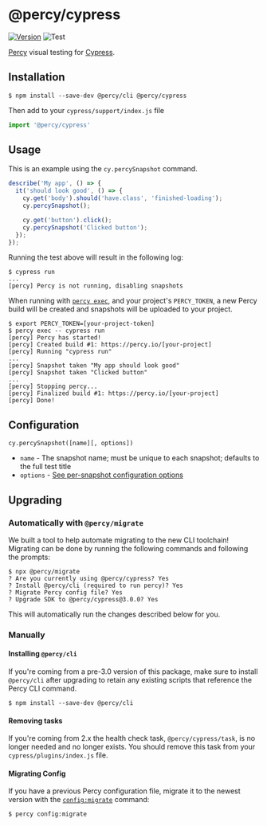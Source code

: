# @percy/cypress
[![Version](https://img.shields.io/npm/v/@percy/cypress.svg)](https://npmjs.org/package/@percy/cypress)
![Test](https://github.com/percy/percy-cypress/workflows/Test/badge.svg)

[Percy](https://percy.io) visual testing for [Cypress](https://cypress.io).

## Installation

```sh-session
$ npm install --save-dev @percy/cli @percy/cypress
```

Then add to your `cypress/support/index.js` file

```javascript
import '@percy/cypress'
```

## Usage

This is an example using the `cy.percySnapshot` command.

```javascript
describe('My app', () => {
  it('should look good', () => {
    cy.get('body').should('have.class', 'finished-loading');
    cy.percySnapshot();

    cy.get('button').click();
    cy.percySnapshot('Clicked button');
  });
});
```

Running the test above will result in the following log:

```sh-session
$ cypress run
...
[percy] Percy is not running, disabling snapshots
```

When running with [`percy
exec`](https://github.com/percy/cli/tree/master/packages/cli-exec#percy-exec), and your project's
`PERCY_TOKEN`, a new Percy build will be created and snapshots will be uploaded to your project.

```sh-session
$ export PERCY_TOKEN=[your-project-token]
$ percy exec -- cypress run
[percy] Percy has started!
[percy] Created build #1: https://percy.io/[your-project]
[percy] Running "cypress run"
...
[percy] Snapshot taken "My app should look good"
[percy] Snapshot taken "Clicked button"
...
[percy] Stopping percy...
[percy] Finalized build #1: https://percy.io/[your-project]
[percy] Done!
```

## Configuration

`cy.percySnapshot([name][, options])`

- `name` - The snapshot name; must be unique to each snapshot; defaults to the full test title
- `options` - [See per-snapshot configuration options](https://docs.percy.io/docs/cli-configuration#per-snapshot-configuration)

## Upgrading

### Automatically with `@percy/migrate`

We built a tool to help automate migrating to the new CLI toolchain! Migrating
can be done by running the following commands and following the prompts:

``` shell
$ npx @percy/migrate
? Are you currently using @percy/cypress? Yes
? Install @percy/cli (required to run percy)? Yes
? Migrate Percy config file? Yes
? Upgrade SDK to @percy/cypress@3.0.0? Yes
```

This will automatically run the changes described below for you.

### Manually

#### Installing `@percy/cli`

If you're coming from a pre-3.0 version of this package, make sure to install `@percy/cli` after
upgrading to retain any existing scripts that reference the Percy CLI command.

```sh-session
$ npm install --save-dev @percy/cli
```

#### Removing tasks

If you're coming from 2.x the health check task, `@percy/cypress/task`, is no longer needed and no
longer exists. You should remove this task from your `cypress/plugins/index.js` file.

#### Migrating Config

If you have a previous Percy configuration file, migrate it to the newest version with the
[`config:migrate`](https://github.com/percy/cli/tree/master/packages/cli-config#percy-configmigrate-filepath-output) command:

```sh-session
$ percy config:migrate
```
